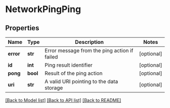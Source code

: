 # NetworkPingPing

## Properties
Name | Type | Description | Notes
------------ | ------------- | ------------- | -------------
**error** | **str** | Error message from the ping action if failed | [optional] 
**id** | **int** | Ping result identifier | [optional] 
**pong** | **bool** | Result of the ping action | [optional] 
**uri** | **str** | A valid URI pointing to the data storage | [optional] 

[[Back to Model list]](../README.md#documentation-for-models) [[Back to API list]](../README.md#documentation-for-api-endpoints) [[Back to README]](../README.md)


